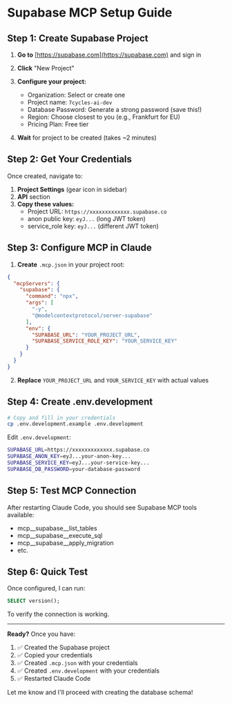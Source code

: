 # Supabase MCP Setup Guide

## Step 1: Create Supabase Project

1. **Go to** [https://supabase.com](https://supabase.com) and sign in
2. **Click** "New Project"
3. **Configure your project:**
   - Organization: Select or create one
   - Project name: `7cycles-ai-dev`
   - Database Password: Generate a strong password (save this!)
   - Region: Choose closest to you (e.g., Frankfurt for EU)
   - Pricing Plan: Free tier

4. **Wait** for project to be created (takes ~2 minutes)

## Step 2: Get Your Credentials

Once created, navigate to:

1. **Project Settings** (gear icon in sidebar)
2. **API** section
3. **Copy these values:**
   - Project URL: `https://xxxxxxxxxxxxx.supabase.co`
   - anon public key: `eyJ...` (long JWT token)
   - service_role key: `eyJ...` (different JWT token)

## Step 3: Configure MCP in Claude

1. **Create** `.mcp.json` in your project root:

```json
{
  "mcpServers": {
    "supabase": {
      "command": "npx",
      "args": [
        "-y",
        "@modelcontextprotocol/server-supabase"
      ],
      "env": {
        "SUPABASE_URL": "YOUR_PROJECT_URL",
        "SUPABASE_SERVICE_ROLE_KEY": "YOUR_SERVICE_KEY"
      }
    }
  }
}
```

2. **Replace** `YOUR_PROJECT_URL` and `YOUR_SERVICE_KEY` with actual values

## Step 4: Create .env.development

```bash
# Copy and fill in your credentials
cp .env.development.example .env.development
```

Edit `.env.development`:
```bash
SUPABASE_URL=https://xxxxxxxxxxxxx.supabase.co
SUPABASE_ANON_KEY=eyJ...your-anon-key...
SUPABASE_SERVICE_KEY=eyJ...your-service-key...
SUPABASE_DB_PASSWORD=your-database-password
```

## Step 5: Test MCP Connection

After restarting Claude Code, you should see Supabase MCP tools available:
- mcp__supabase__list_tables
- mcp__supabase__execute_sql
- mcp__supabase__apply_migration
- etc.

## Step 6: Quick Test

Once configured, I can run:
```sql
SELECT version();
```

To verify the connection is working.

---

**Ready?** Once you have:
1. ✅ Created the Supabase project
2. ✅ Copied your credentials
3. ✅ Created `.mcp.json` with your credentials
4. ✅ Created `.env.development` with your credentials
5. ✅ Restarted Claude Code

Let me know and I'll proceed with creating the database schema!